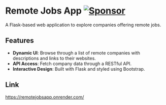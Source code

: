 # Remote Jobs App [![Sponsor](https://img.shields.io/badge/Sponsor%20Me!-blue?style=for-the-badge)](https://github.com/sponsors/Mike014)

A Flask-based web application to explore companies offering remote jobs.

## Features
- **Dynamic UI**: Browse through a list of remote companies with descriptions and links to their websites.
- **API Access**: Fetch company data through a RESTful API.
- **Interactive Design**: Built with Flask and styled using Bootstrap.

## Link 
https://remotejobsapp.onrender.com/
